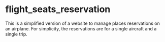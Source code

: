 # flight_seats_reservation
This is a simplified version of a website to manage places reservations on an airplane. For simplicity, the reservations are for a single aircraft and a single trip.
